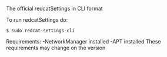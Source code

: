 The official redcatSettings in CLI format

To run redcatSettings do:
```
$ sudo redcat-settings-cli
```
Requirements:
-NetworkManager installed
-APT installed
These requirements may change on the version
